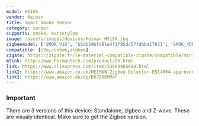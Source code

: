 ```yaml
---
model: HS1SA
vendor: Heiman
title: Smart Smoke Sensor
category: sensor
supports: smoke, batterylow
image: /assets/images/devices/Heiman_HS1SA.jpg
zigbeemodel: ['SMOK_V16', 'b5db59bfd81e4f1f95dc57fdbba17931', 'SMOK_YDLV10', 'SmokeSensor-EM', 'SmokeSensor-N', 'SmokeSendor-N-3.0', 'Smoke']
compatible: [z2m,conbee,zigbee]
zigate: https://zigate.fr/le-materiel-compatible-zigate/compatible/minidtecteurdefume-certifice
mlink: http://www.heimantech.com/product/89.html
link: https://www.aliexpress.com/item/33060466600.html
link2: https://www.amazon.co.uk/HEIMAN-Zigbee-Detector-EN14604-approved/dp/B078K6MM4F
link3: https://www.amazon.de/dp/B078K6MM4F
---
```

### Important
There are 3 versions of this device: Standalone, zigbee and Z-wave. These are visualy identical. Make sure to get the Zigbee version.